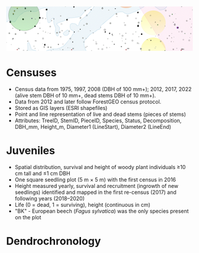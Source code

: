 ![ortophoto](https://github.com/VUKOZ-OEL/bluecat-data-pool/blob/main/docs/assets/images/mapa.png?raw=true) 
# Censuses


- Census data from 1975, 1997, 2008 (DBH of 100 mm+); 2012, 2017, 2022 (alive stem DBH of 10 mm+, dead stems DBH of 10 mm+).
- Data from 2012 and later follow ForestGEO census protocol.
- Stored as GIS layers (ESRI shapefiles)
- Point and line representation of live and dead stems (pieces of stems)
- Attributes: TreeID, StemID, PieceID, Species, Status, Decomposition, DBH_mm, Height_m, Diameter1 (LineStart), Diameter2 (LineEnd)


# Juveniles

- Spatial distribution, survival and height of woody plant individuals ≥10 cm tall and ≤1 cm DBH
- One square seedling plot (5 m	× 5 m) with the first census in 2016
- Height measured yearly, survival and recruitment (ingrowth of new seedlings) identified and mapped in the first re-census (2017) and following years (2018–2020)
- Life (0 = dead, 1 = surviving), height (continuous in cm)
- "BK" - European beech (_Fagus sylvatica_) was the only species present on the plot


# Dendrochronology
